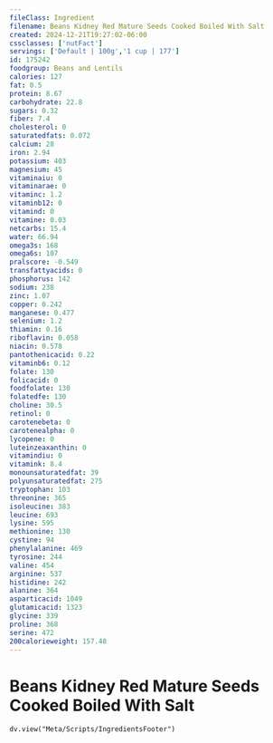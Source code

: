 ```yaml
---
fileClass: Ingredient
filename: Beans Kidney Red Mature Seeds Cooked Boiled With Salt
created: 2024-12-21T19:27:02-06:00
cssclasses: ['nutFact']
servings: ['Default | 100g','1 cup | 177']
id: 175242
foodgroup: Beans and Lentils
calories: 127
fat: 0.5
protein: 8.67
carbohydrate: 22.8
sugars: 0.32
fiber: 7.4
cholesterol: 0
saturatedfats: 0.072
calcium: 28
iron: 2.94
potassium: 403
magnesium: 45
vitaminaiu: 0
vitaminarae: 0
vitaminc: 1.2
vitaminb12: 0
vitamind: 0
vitamine: 0.03
netcarbs: 15.4
water: 66.94
omega3s: 168
omega6s: 107
pralscore: -0.549
transfattyacids: 0
phosphorus: 142
sodium: 238
zinc: 1.07
copper: 0.242
manganese: 0.477
selenium: 1.2
thiamin: 0.16
riboflavin: 0.058
niacin: 0.578
pantothenicacid: 0.22
vitaminb6: 0.12
folate: 130
folicacid: 0
foodfolate: 130
folatedfe: 130
choline: 30.5
retinol: 0
carotenebeta: 0
carotenealpha: 0
lycopene: 0
luteinzeaxanthin: 0
vitamindiu: 0
vitamink: 8.4
monounsaturatedfat: 39
polyunsaturatedfat: 275
tryptophan: 103
threonine: 365
isoleucine: 383
leucine: 693
lysine: 595
methionine: 130
cystine: 94
phenylalanine: 469
tyrosine: 244
valine: 454
arginine: 537
histidine: 242
alanine: 364
asparticacid: 1049
glutamicacid: 1323
glycine: 339
proline: 368
serine: 472
200calorieweight: 157.48
---
```


# Beans Kidney Red Mature Seeds Cooked Boiled With Salt

```dataviewjs
dv.view("Meta/Scripts/IngredientsFooter")
```